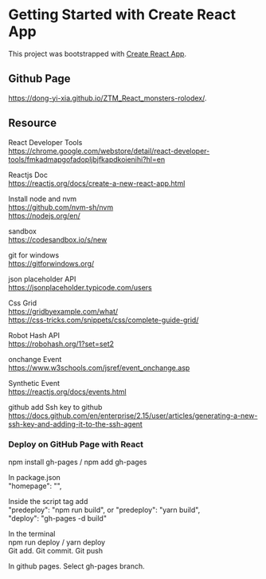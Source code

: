 # Getting Started with Create React App
This project was bootstrapped with [Create React App](https://github.com/facebook/create-react-app).

## Github Page
https://dong-yi-xia.github.io/ZTM_React_monsters-rolodex/.

## Resource
React Developer Tools<br>
https://chrome.google.com/webstore/detail/react-developer-tools/fmkadmapgofadopljbjfkapdkoienihi?hl=en<br>

Reactjs Doc<br>
https://reactjs.org/docs/create-a-new-react-app.html<br>

Install node and nvm<br>
https://github.com/nvm-sh/nvm<br>
https://nodejs.org/en/<br>

sandbox<br>
https://codesandbox.io/s/new<br>

git for windows<br>
https://gitforwindows.org/<br>

json placeholder API<br>
https://jsonplaceholder.typicode.com/users<br>

Css Grid<br>
https://gridbyexample.com/what/<br>
https://css-tricks.com/snippets/css/complete-guide-grid/<br>

Robot Hash API<br>
https://robohash.org/1?set=set2<br>

onchange Event<br>
https://www.w3schools.com/jsref/event_onchange.asp<br>

Synthetic Event<br>
https://reactjs.org/docs/events.html<br>

github add Ssh key to github<br>
https://docs.github.com/en/enterprise/2.15/user/articles/generating-a-new-ssh-key-and-adding-it-to-the-ssh-agent<br>


### Deploy on GitHub Page with React
npm install gh-pages / npm add gh-pages <br>

In package.json <br>
    "homepage": "<github pages link>", <br>

Inside the script tag add <br>
    "predeploy": "npm run build",  or  "predeploy": "yarn build", <br>
    "deploy": "gh-pages -d build"  <br>

In the terminal <br>
    npm run deploy / yarn deploy <br>
    Git add. Git commit. Git push<br>

In github pages. Select gh-pages branch. <br>
